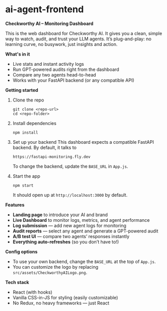 
# ai-agent-frontend
**Checkworthy AI – Monitoring Dashboard**

This is the web dashboard for Checkworthy AI. It gives you a clean, simple way to watch, audit, and trust your LLM agents.
It’s plug-and-play: no learning curve, no busywork, just insights and action.

**What's in it**

* Live stats and instant activity logs
* Run GPT-powered audits right from the dashboard
* Compare any two agents head-to-head
* Works with your FastAPI backend (or any compatible API)

**Getting started**

1. Clone the repo

   ```
   git clone <repo-url>
   cd <repo-folder>
   ```
2. Install dependencies

   ```
   npm install
   ```
3. Set up your backend
   This dashboard expects a compatible FastAPI backend. By default, it talks to

   ```
   https://fastapi-monitoring.fly.dev
   ```

   To change the backend, update the `BASE_URL` in `App.js`.
4. Start the app

   ```
   npm start
   ```

   It should open up at `http://localhost:3000` by default.

**Features**

* **Landing page** to introduce your AI and brand
* **Live Dashboard** to monitor logs, metrics, and agent performance
* **Log submission** — add new agent logs for monitoring
* **Audit reports** — select any agent and generate a GPT-powered audit
* **A/B test UI** — compare two agents’ responses instantly
* **Everything auto-refreshes** (so you don’t have to!)

**Config options**

* To use your own backend, change the `BASE_URL` at the top of `App.js`.
* You can customize the logo by replacing `src/assets/CheckworthyAILogo.png`.

**Tech stack**

* React (with hooks)
* Vanilla CSS-in-JS for styling (easily customizable)
* No Redux, no heavy frameworks — just React


